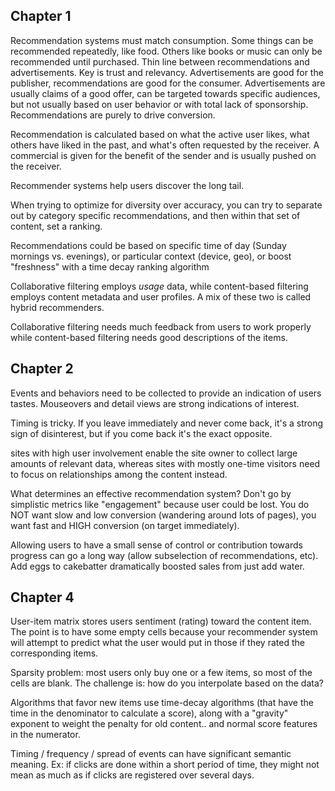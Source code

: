 ## Chapter 1
Recommendation systems must match consumption. Some things can be recommended repeatedly, like food. Others like books or music can only be recommended until purchased.
Thin line between recommendations and advertisements. Key is trust and relevancy. Advertisements are good for the publisher, recommendations are good for the consumer. Advertisements are usually claims of a good offer, can be targeted towards specific audiences, but not usually based on user behavior or with total lack of sponsorship. Recommendations are purely to drive conversion.

Recommendation is calculated based on what the active user likes, what others have liked in the past, and what's often requested by the receiver. A commercial is given for the benefit of the sender and is usually pushed on the receiver.

Recommender systems help users discover the long tail.

When trying to optimize for diversity over accuracy, you can try to separate out by category specific recommendations, and then within that set of content, set a ranking.

Recommendations could be based on specific time of day (Sunday mornings vs. evenings), or particular context (device, geo), or boost "freshness" with a time decay ranking algorithm

Collaborative filtering employs *usage* data, while content-based filtering employs content metadata and user profiles. A mix of these two is called hybrid recommenders.

Collaborative filtering needs much feedback from users to work properly while content-based filtering needs good descriptions of the items.

## Chapter 2

Events and behaviors need to be collected to provide an indication of users tastes. Mouseovers and detail views are strong indications of interest.

Timing is tricky. If you leave immediately and never come back, it's a strong sign of disinterest, but if you come back it's the exact opposite.

sites with high user involvement enable the site owner to collect large amounts of relevant data, whereas sites with mostly one-time visitors need to focus on relationships among the content instead.

What determines an effective recommendation system? Don't go by simplistic metrics like "engagement" because user could be lost. You do NOT want slow and low conversion (wandering around lots of pages), you want fast and HIGH conversion (on target immediately). 

Allowing users to have a small sense of control or contribution towards progress can go a long way (allow subselection of recommendations, etc). Add eggs to cakebatter dramatically boosted sales from just add water.

## Chapter 4

User-item matrix stores users sentiment (rating) toward the content item. The point is to have some empty cells because your recommender system will attempt to predict what the user would put in those if they rated the corresponding items.

Sparsity problem: most users only buy one or a few items, so most of the cells are blank. The challenge is: how do you interpolate based on the data?

Algorithms that favor new items use time-decay algorithms (that have the time in the denominator to calculate a score), along with a "gravity" exponent to weight the penalty for old content.. and normal score features in the numerator.

Timing / frequency / spread of events can have significant semantic meaning. Ex: if clicks are done within a short period of time, they might not mean as much as if clicks are registered over several days.
